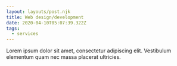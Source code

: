 ```yaml
---
layout: layouts/post.njk
title: Web design/development
date: 2020-04-10T05:07:39.322Z
tags:
  - services
---
```

Lorem ipsum dolor sit amet, consectetur adipiscing elit. Vestibulum elementum quam nec massa placerat ultricies.